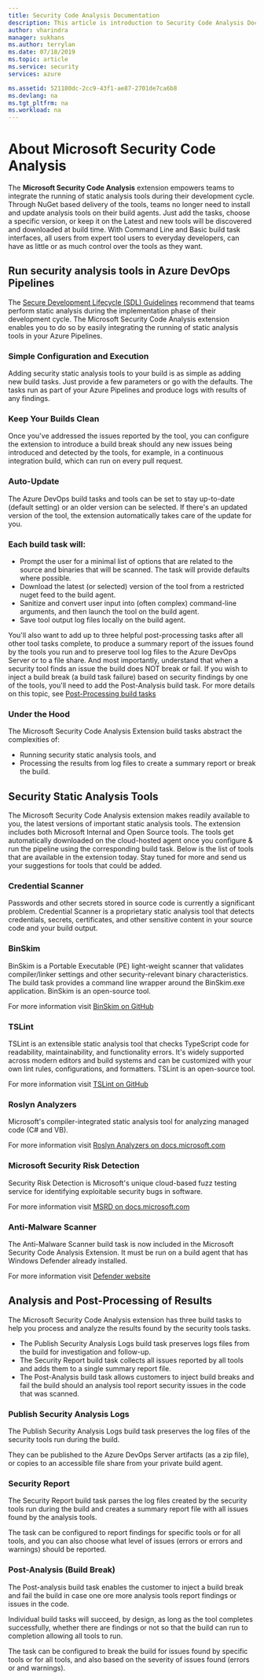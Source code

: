 ```yaml
---
title: Security Code Analysis Documentation
description: This article is introduction to Security Code Analysis Documentation
author: vharindra
manager: sukhans
ms.author: terrylan
ms.date: 07/18/2019
ms.topic: article
ms.service: security
services: azure

ms.assetid: 521180dc-2cc9-43f1-ae87-2701de7ca6b8
ms.devlang: na
ms.tgt_pltfrm: na
ms.workload: na
---
```

# About Microsoft Security Code Analysis

The **Microsoft Security Code Analysis** extension empowers teams to integrate the running of static analysis tools during their development cycle. Through NuGet based delivery of the tools, teams no longer need to install and update analysis tools on their build agents. Just add the tasks, choose a specific version, or keep it on the Latest and new tools will be discovered and downloaded at build time. With Command Line and Basic build task interfaces, all users from expert tool users to everyday developers, can have as little or as much control over the tools as they want.

## Run security analysis tools in Azure DevOps Pipelines

The [Secure Development Lifecycle (SDL) Guidelines](https://www.microsoft.com/securityengineering/sdl/practices) recommend that teams perform static analysis during the implementation phase of their development cycle.
The Microsoft Security Code Analysis extension enables you to do so by easily integrating the running of static analysis tools in your Azure Pipelines.

### Simple Configuration and Execution

Adding security static analysis tools to your build is as simple as adding new build tasks. Just provide a few parameters or go with the defaults. The tasks run as part of your Azure  Pipelines and produce logs with results of any findings.

### Keep Your Builds Clean

Once you've addressed the issues reported by the tool, you can configure the extension to introduce a build break should any new issues being introduced and detected by the tools, for example, in a continuous integration build, which can run on every pull request.

### Auto-Update

The Azure DevOps build tasks and tools can be set to stay up-to-date (default setting) or an older version can be selected. If there's an updated version of the tool, the extension automatically takes care of the update for you.

### Each build task will:
 - Prompt the user for a minimal list of options that are related to the source and binaries that will be scanned. The task will provide defaults where possible.
 - Download the latest (or selected) version of the tool from a restricted nuget feed to the build agent.
 - Sanitize and convert user input into (often complex) command-line arguments, and then launch the tool on the build agent.
 - Save tool output log files locally on the build agent.

You'll also want to add up to three helpful post-processing tasks after all other tool tasks complete, to produce a summary report of the issues found by the tools you run and to preserve tool log files to the Azure DevOps Server or to a file share. And most importantly, understand that when a security tool finds an issue the build does NOT break or fail. If you wish to inject a build break (a build task failure) based on security findings by one of the tools, you'll need to add the Post-Analysis build task.
For more details on this topic, see [Post-Processing build tasks](https://docs.microsoft.com/azure/security/develop/sca-customize#customizing-the-post-analysis-build-task) 

### Under the Hood

The Microsoft Security Code Analysis Extension build tasks abstract the complexities of:
  - Running security static analysis tools, and
  - Processing the results from log files to create a summary report or break the build.

## Security Static Analysis Tools

The Microsoft Security Code Analysis extension makes readily available to you, the latest versions of important static analysis tools. The extension includes both Microsoft Internal and Open Source tools. The tools get automatically downloaded on the cloud-hosted agent once you configure & run the pipeline using the corresponding build task. Below is the list of tools that are available in the extension today. 
Stay tuned for more and send us your suggestions for tools that could be added.

### Credential Scanner

Passwords and other secrets stored in source code is currently a significant problem. Credential Scanner is a proprietary static analysis tool that detects credentials, secrets, certificates, and other sensitive content in your source code and your build output.

### BinSkim

BinSkim is a Portable Executable (PE) light-weight scanner that validates compiler/linker settings and other security-relevant binary characteristics. The build task provides a command line wrapper around the BinSkim.exe application. BinSkim is an open-source tool.

For more information visit [BinSkim on GitHub](https://github.com/Microsoft/binskim)

### TSLint

TSLint is an extensible static analysis tool that checks TypeScript code for readability, maintainability, and functionality errors. It's widely supported across modern editors and build systems and can be customized with your own lint rules, configurations, and formatters. TSLint is an open-source tool.

For more information visit [TSLint on GitHub](https://github.com/palantir/tslint)

### Roslyn Analyzers

Microsoft's compiler-integrated static analysis tool for analyzing managed code (C# and VB).

For more information visit [Roslyn Analyzers on docs.microsoft.com](https://docs.microsoft.com/dotnet/standard/analyzers/)

### Microsoft Security Risk Detection

Security Risk Detection is Microsoft's unique cloud-based fuzz testing service for identifying exploitable security bugs in software.

For more information visit [MSRD on docs.microsoft.com](https://docs.microsoft.com/security-risk-detection/)

### Anti-Malware Scanner

The Anti-Malware Scanner build task is now included in the Microsoft Security Code Analysis Extension. It must be run on a build agent that has Windows Defender already installed. 

For more information visit [Defender website](https://aka.ms/defender) 

## Analysis and Post-Processing of Results

The Microsoft Security Code Analysis extension has three build tasks to help you process and analyze the results found by the security tools tasks.
 - The Publish Security Analysis Logs build task preserves logs files from the build for investigation and follow-up.
 - The Security Report build task collects all issues reported by all tools and adds them to a single summary report file.
 - The Post-Analysis build task allows customers to inject build breaks and fail the build should an analysis tool report security issues in the code that was scanned.

### Publish Security Analysis Logs
The Publish Security Analysis Logs build task preserves the log files of the security tools run during the build.

They can be published to the Azure DevOps Server artifacts (as a zip file), or copies to an accessible file share from your private build agent.

### Security Report
The Security Report build task parses the log files created by the security tools run during the build and creates a summary report file with all issues found by the analysis tools.

The task can be configured to report findings for specific tools or for all tools, and you can also choose what level of issues (errors or errors and warnings) should be reported.

### Post-Analysis (Build Break)
The Post-analysis build task enables the customer to inject a build break and fail the build in case one ore more analysis tools report findings or issues in the code.

Individual build tasks will succeed, by design, as long as the tool completes successfully, whether there are findings or not so that the build can run to completion allowing all tools to run.

The task can be configured to break the build for issues found by specific tools or for all tools, and also based on the severity of issues found (errors or and warnings).
